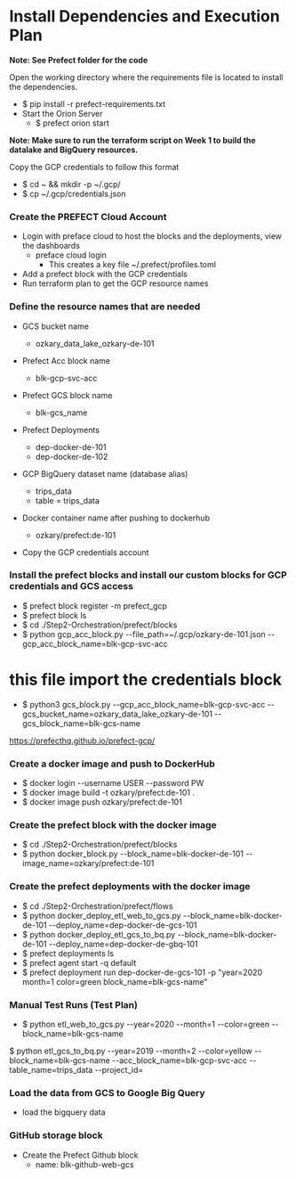 # Install Dependencies and Execution Plan

**Note: See Prefect folder for the code**


Open the working directory where the requirements file is located to install the dependencies.

- $ pip install -r prefect-requirements.txt
- Start the Orion Server
   - $ prefect orion start

**Note: Make sure to run the terraform script on Week 1 to build the datalake and BigQuery resources.**

Copy the GCP credentials to follow this format
- $ cd ~ && mkdir -p ~/.gcp/
- $ cp <path to JSON file> ~/.gcp/credentials.json

### Create the PREFECT Cloud Account
- Login with preface cloud to host the blocks and the deployments, view the dashboards
  - preface cloud login
    - This creates a key file ~/.prefect/profiles.toml
- Add a prefect block with the GCP credentials
- Run terraform plan to get the GCP resource names

### Define the resource names that are needed
- GCS bucket name
    - ozkary_data_lake_ozkary-de-101
- Prefect Acc block name
    - blk-gcp-svc-acc
- Prefect GCS block name
    - blk-gcs_name
- Prefect Deployments
    - dep-docker-de-101
    - dep-docker-de-102
- GCP BigQuery dataset name (database alias)
    - trips_data
    - table = trips_data
- Docker container name after pushing to dockerhub
    - ozkary/prefect:de-101

- Copy the GCP credentials account

### Install the prefect blocks and install our custom blocks for GCP credentials and GCS access
- $ prefect block register -m prefect_gcp
- $ prefect block ls
- $ cd ./Step2-Orchestration/prefect/blocks
- $ python gcp_acc_block.py --file_path=~/.gcp/ozkary-de-101.json --gcp_acc_block_name=blk-gcp-svc-acc
# this file import the credentials block
- $ python3 gcs_block.py --gcp_acc_block_name=blk-gcp-svc-acc --gcs_bucket_name=ozkary_data_lake_ozkary-de-101 --gcs_block_name=blk-gcs-name

https://prefecthq.github.io/prefect-gcp/

### Create a docker image and push to DockerHub
- $ docker login --username USER --password PW
- $ docker image build -t ozkary/prefect:de-101 .
- $ docker image push ozkary/prefect:de-101

### Create the prefect block with the docker image
- $ cd ./Step2-Orchestration/prefect/blocks
- $ python docker_block.py --block_name=blk-docker-de-101 --image_name=ozkary/prefect:de-101

### Create the prefect deployments with the docker image
- $ cd ./Step2-Orchestration/prefect/flows
- $ python docker_deploy_etl_web_to_gcs.py --block_name=blk-docker-de-101 --deploy_name=dep-docker-de-gcs-101
- $ python docker_deploy_etl_gcs_to_bq.py --block_name=blk-docker-de-101 --deploy_name=dep-docker-de-gbq-101
- $ prefect deployments ls
- $ prefect agent start -q default
- $ prefect deployment run dep-docker-de-gcs-101 -p "year=2020 month=1 color=green block_name=blk-gcs-name"

### Manual Test Runs (Test Plan)
- $ python etl_web_to_gcs.py --year=2020 --month=1 --color=green --block_name=blk-gcs-name

$ python etl_gcs_to_bq.py --year=2019 --month=2 --color=yellow --block_name=blk-gcs-name --acc_block_name=blk-gcp-svc-acc --table_name=trips_data --project_id=

### Load the data from GCS to Google Big Query
- load the bigquery data

### GitHub storage block
- Create the Prefect Github block
  - name: blk-github-web-gcs